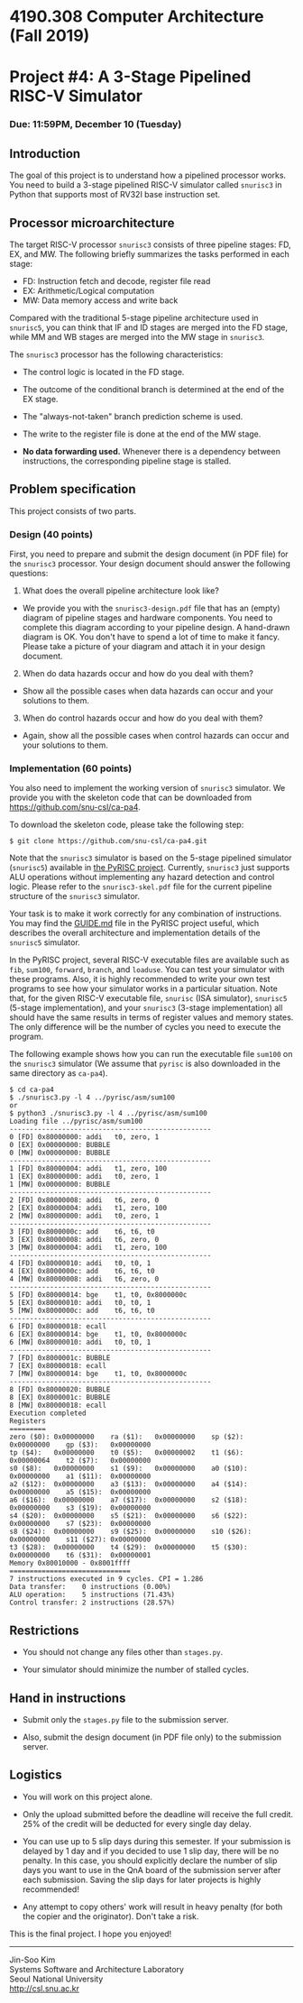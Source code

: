 # 4190.308 Computer Architecture (Fall 2019)
# Project #4: A 3-Stage Pipelined RISC-V Simulator
### Due: 11:59PM, December 10 (Tuesday)

## Introduction

The goal of this project is to understand how a pipelined processor works. You need to build a 3-stage pipelined RISC-V simulator called `snurisc3` in Python that supports most of RV32I base instruction set.

## Processor microarchitecture

The target RISC-V processor `snurisc3` consists of three pipeline stages: FD, EX, and MW. The following briefly summarizes the tasks performed in each stage:

* FD: Instruction fetch and decode, register file read
* EX: Arithmetic/Logical computation
* MW: Data memory access and write back

Compared with the traditional 5-stage pipeline architecture used in `snurisc5`, you can think that IF and ID stages are merged into the FD stage, while MM and WB stages are merged into the MW stage in `snurisc3`.

The `snurisc3` processor has the following characteristics:

* The control logic is located in the FD stage.

* The outcome of the conditional branch is determined at the end of the EX stage.

* The "always-not-taken" branch prediction scheme is used.

* The write to the register file is done at the end of the MW stage.

* __No data forwarding used.__ Whenever there is a dependency between instructions, the corresponding pipeline stage is stalled.


## Problem specification

This project consists of two parts.

### Design (40 points)

First, you need to prepare and submit the design document (in PDF file) for the `snurisc3` processor. Your design document should answer the following questions:

1. What does the overall pipeline architecture look like? 

 * We provide you with the `snurisc3-design.pdf` file that has an (empty) diagram of pipeline stages and hardware components. You need to complete this diagram according to your pipeline design. A hand-drawn diagram is OK. You don't have to spend a lot of time to make it fancy. Please take a picture of your diagram and attach it in your design document.

2. When do data hazards occur and how do you deal with them?

 * Show all the possible cases when data hazards can occur and your solutions to them.

3. When do control hazards occur and how do you deal with them?

 * Again, show all the possible cases when control hazards can occur and your solutions to them.


### Implementation (60 points)

You also need to implement the working version of `snurisc3` simulator. We provide you with the skeleton code that can be downloaded from https://github.com/snu-csl/ca-pa4.

To download the skeleton code, please take the following step:

```
$ git clone https://github.com/snu-csl/ca-pa4.git
```

Note that the `snurisc3` simulator is based on the 5-stage pipelined simulator (`snurisc5`) available in [the PyRISC project](https://github.com/snu-csl/pyrisc). Currently, `snurisc3` just supports ALU operations without implementing any hazard detection and control logic. Please refer to the `snurisc3-skel.pdf` file for the current pipeline structure of the `snurisc3` simulator.

Your task is to make it work correctly for any combination of instructions. You may find the [GUIDE.md](https://github.com/snu-csl/pyrisc/blob/master/pipe5/GUIDE.md) file in the PyRISC project useful, which describes the overall architecture and implementation details of the `snurisc5` simulator.

In the PyRISC project, several RISC-V executable files are available such as `fib`, `sum100`, `forward`, `branch`, and `loaduse`. You can test your simulator with these programs. Also, it is highly recommended to write your own test programs to see how your simulator works in a particular situation. Note that, for the given RISC-V executable file, `snurisc` (ISA simulator), `snurisc5` (5-stage implementation), and your `snurisc3` (3-stage implementation) all should have the same results in terms of register values and memory states. The only difference will be the number of cycles you need to execute the program.

The following example shows how you can run the executable file `sum100` on the `snurisc3` simulator (We assume that `pyrisc` is also downloaded in the same directory as `ca-pa4`).

```
$ cd ca-pa4
$ ./snurisc3.py -l 4 ../pyrisc/asm/sum100   
or
$ python3 ./snurisc3.py -l 4 ../pyrisc/asm/sum100
Loading file ../pyrisc/asm/sum100
--------------------------------------------------
0 [FD] 0x80000000: addi   t0, zero, 1
0 [EX] 0x00000000: BUBBLE
0 [MW] 0x00000000: BUBBLE
--------------------------------------------------
1 [FD] 0x80000004: addi   t1, zero, 100
1 [EX] 0x80000000: addi   t0, zero, 1
1 [MW] 0x00000000: BUBBLE
--------------------------------------------------
2 [FD] 0x80000008: addi   t6, zero, 0
2 [EX] 0x80000004: addi   t1, zero, 100
2 [MW] 0x80000000: addi   t0, zero, 1
--------------------------------------------------
3 [FD] 0x8000000c: add    t6, t6, t0
3 [EX] 0x80000008: addi   t6, zero, 0
3 [MW] 0x80000004: addi   t1, zero, 100
--------------------------------------------------
4 [FD] 0x80000010: addi   t0, t0, 1
4 [EX] 0x8000000c: add    t6, t6, t0
4 [MW] 0x80000008: addi   t6, zero, 0
--------------------------------------------------
5 [FD] 0x80000014: bge    t1, t0, 0x8000000c
5 [EX] 0x80000010: addi   t0, t0, 1
5 [MW] 0x8000000c: add    t6, t6, t0
--------------------------------------------------
6 [FD] 0x80000018: ecall
6 [EX] 0x80000014: bge    t1, t0, 0x8000000c
6 [MW] 0x80000010: addi   t0, t0, 1
--------------------------------------------------
7 [FD] 0x8000001c: BUBBLE
7 [EX] 0x80000018: ecall
7 [MW] 0x80000014: bge    t1, t0, 0x8000000c
--------------------------------------------------
8 [FD] 0x80000020: BUBBLE
8 [EX] 0x8000001c: BUBBLE
8 [MW] 0x80000018: ecall
Execution completed
Registers
=========
zero ($0): 0x00000000    ra ($1):   0x00000000    sp ($2):   0x00000000    gp ($3):   0x00000000
tp ($4):   0x00000000    t0 ($5):   0x00000002    t1 ($6):   0x00000064    t2 ($7):   0x00000000
s0 ($8):   0x00000000    s1 ($9):   0x00000000    a0 ($10):  0x00000000    a1 ($11):  0x00000000
a2 ($12):  0x00000000    a3 ($13):  0x00000000    a4 ($14):  0x00000000    a5 ($15):  0x00000000
a6 ($16):  0x00000000    a7 ($17):  0x00000000    s2 ($18):  0x00000000    s3 ($19):  0x00000000
s4 ($20):  0x00000000    s5 ($21):  0x00000000    s6 ($22):  0x00000000    s7 ($23):  0x00000000
s8 ($24):  0x00000000    s9 ($25):  0x00000000    s10 ($26): 0x00000000    s11 ($27): 0x00000000
t3 ($28):  0x00000000    t4 ($29):  0x00000000    t5 ($30):  0x00000000    t6 ($31):  0x00000001
Memory 0x80010000 - 0x8001ffff
==============================
7 instructions executed in 9 cycles. CPI = 1.286
Data transfer:    0 instructions (0.00%)
ALU operation:    5 instructions (71.43%)
Control transfer: 2 instructions (28.57%)
```

## Restrictions

* You should not change any files other than `stages.py`. 

* Your simulator should minimize the number of stalled cycles.

## Hand in instructions

* Submit only the `stages.py` file to the submission server.

* Also, submit the design document (in PDF file only) to the submission server.

## Logistics

* You will work on this project alone.

* Only the upload submitted before the deadline will receive the full credit. 25% of the credit will be deducted for every single day delay.

* You can use up to 5 slip days during this semester. If your submission is delayed by 1 day and if you decided to use 1 slip day, there will be no penalty. In this case, you should explicitly declare the number of slip days you want to use in the QnA board of the submission server after each submission. Saving the slip days for later projects is highly recommended!

* Any attempt to copy others' work will result in heavy penalty (for both the copier and the originator). Don't take a risk.


This is the final project. I hope you enjoyed!



---
Jin-Soo Kim<br>
Systems Software and Architecture Laboratory<br>
Seoul National University<br>
http://csl.snu.ac.kr
